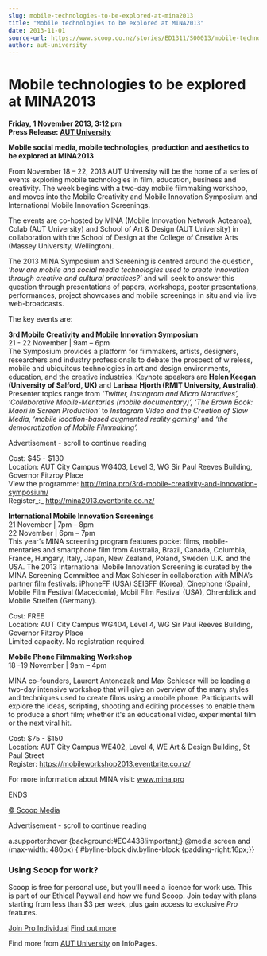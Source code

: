 ```yaml
---
slug: mobile-technologies-to-be-explored-at-mina2013
title: "Mobile technologies to be explored at MINA2013"
date: 2013-11-01
source-url: https://www.scoop.co.nz/stories/ED1311/S00013/mobile-technologies-to-be-explored-at-mina2013.htm
author: aut-university
---
```

Mobile technologies to be explored at MINA2013
==============================================

**Friday, 1 November 2013, 3:12 pm**  
**Press Release: [AUT University](https://info.scoop.co.nz/AUT_University)**

**Mobile social media, mobile technologies, production and aesthetics to be explored at MINA2013**

From November 18 – 22, 2013 AUT University will be the home of a series of events exploring mobile technologies in film, education, business and creativity. The week begins with a two-day mobile filmmaking workshop, and moves into the Mobile Creativity and Mobile Innovation Symposium and International Mobile Innovation Screenings.

The events are co-hosted by MINA (Mobile Innovation Network Aotearoa), Colab (AUT University) and School of Art & Design (AUT University) in collaboration with the School of Design at the College of Creative Arts (Massey University, Wellington).

The 2013 MINA Symposium and Screening is centred around the question, _‘how are mobile and social media technologies used to create innovation through creative and cultural practices?’_ and will seek to answer this question through presentations of papers, workshops, poster presentations, performances, project showcases and mobile screenings in situ and via live web-broadcasts.

The key events are:

**3rd Mobile Creativity and Mobile Innovation Symposium**  
21 - 22 November | 9am – 6pm  
The Symposium provides a platform for filmmakers, artists, designers, researchers and industry professionals to debate the prospect of wireless, mobile and ubiquitous technologies in art and design environments, education, and the creative industries. Keynote speakers are **Helen Keegan (University of Salford, UK)** and **Larissa Hjorth (RMIT University, Australia).** Presenter topics range from _‘Twitter, Instagram and Micro Narratives’, ‘Collaborative Mobile-Mentaries (mobile documentary)’, ‘The Brown Book: Māori in Screen Production’_ to _Instagram Video and the Creation of Slow Media, ‘mobile location-based augmented reality gaming’_ and _‘the democratization of Mobile Filmmaking’._

Advertisement - scroll to continue reading





Cost: $45 - $130  
Location: AUT City Campus WG403, Level 3, WG Sir Paul Reeves Building, Governor Fitzroy Place  
View the programme: http://mina.pro/3rd-mobile-creativity-and-innovation-symposium/  
Register_:_ http://mina2013.eventbrite.co.nz/

**International Mobile Innovation Screenings**  
21 November | 7pm – 8pm  
22 November | 6pm – 7pm  
This year’s MINA screening program features pocket films, mobile-mentaries and smartphone film from Australia, Brazil, Canada, Columbia, France, Hungary, Italy, Japan, New Zealand, Poland, Sweden U.K. and the USA. The 2013 International Mobile Innovation Screening is curated by the MINA Screening Committee and Max Schleser in collaboration with MINA’s partner film festivals: iPhoneFF (USA) SEISFF (Korea), Cinephone (Spain), Mobile Film Festival (Macedonia), Mobil Film Festival (USA), Ohrenblick and Mobile Streifen (Germany).

Cost: FREE  
Location: AUT City Campus WG404, Level 4, WG Sir Paul Reeves Building, Governor Fitzroy Place  
Limited capacity. No registration required.

**Mobile Phone Filmmaking Workshop**  
18 -19 November | 9am – 4pm

MINA co-founders, Laurent Antonczak and Max Schleser will be leading a two-day intensive workshop that will give an overview of the many styles and techniques used to create films using a mobile phone. Participants will explore the ideas, scripting, shooting and editing processes to enable them to produce a short film; whether it's an educational video, experimental film or the next viral hit.

Cost: $75 - $150  
Location: AUT City Campus WE402, Level 4, WE Art & Design Building, St Paul Street  
Register: https://mobileworkshop2013.eventbrite.co.nz/

For more information about MINA visit: www.mina.pro

ENDS

[© Scoop Media](http://www.scoop.co.nz/about/terms.html)  

Advertisement - scroll to continue reading



a.supporter:hover {background:#EC4438!important;} @media screen and (max-width: 480px) { #byline-block div.byline-block {padding-right:16px;}}

### Using Scoop for work?

Scoop is free for personal use, but you’ll need a licence for work use. This is part of our Ethical Paywall and how we fund Scoop. Join today with plans starting from less than $3 per week, plus gain access to exclusive _Pro_ features.  
  
[Join Pro Individual](https://pro.scoop.co.nz/Individual/?from=ProIn24) [Find out more](https://pro.scoop.co.nz/using-scoop-for-work/?from=ProIn24)

Find more from [AUT University](https://info.scoop.co.nz/AUT_University) on InfoPages.